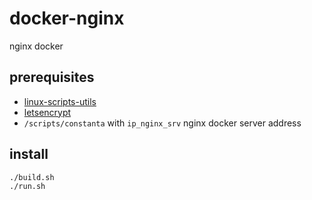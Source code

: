 # docker-nginx

nginx docker

## prerequisites

- [linux-scripts-utils](https://github.com/devel0/linux-scripts-utils)
- [letsencrypt](https://letsencrypt.org)
- `/scripts/constanta` with `ip_nginx_srv` nginx docker server address

## install

```
./build.sh
./run.sh
```
